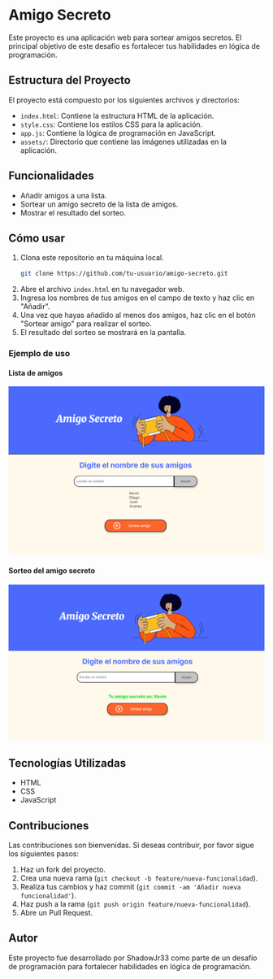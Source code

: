 # Amigo Secreto

Este proyecto es una aplicación web para sortear amigos secretos. El principal objetivo de este desafío es fortalecer tus habilidades en lógica de programación.

## Estructura del Proyecto

El proyecto está compuesto por los siguientes archivos y directorios:

- `index.html`: Contiene la estructura HTML de la aplicación.
- `style.css`: Contiene los estilos CSS para la aplicación.
- `app.js`: Contiene la lógica de programación en JavaScript.
- `assets/`: Directorio que contiene las imágenes utilizadas en la aplicación.

## Funcionalidades

- Añadir amigos a una lista.
- Sortear un amigo secreto de la lista de amigos.
- Mostrar el resultado del sorteo.

## Cómo usar

1. Clona este repositorio en tu máquina local.
    ```sh
    git clone https://github.com/tu-usuario/amigo-secreto.git
    ```
2. Abre el archivo `index.html` en tu navegador web.
3. Ingresa los nombres de tus amigos en el campo de texto y haz clic en "Añadir".
4. Una vez que hayas añadido al menos dos amigos, haz clic en el botón "Sortear amigo" para realizar el sorteo.
5. El resultado del sorteo se mostrará en la pantalla.

### Ejemplo de uso

#### Lista de amigos

![Lista de amigos](screenshots/ListaAmigos.png)

#### Sorteo del amigo secreto

![Sorteo del amigo secreto](screenshots/SorteoAmigo.png)


## Tecnologías Utilizadas

- HTML
- CSS
- JavaScript

## Contribuciones

Las contribuciones son bienvenidas. Si deseas contribuir, por favor sigue los siguientes pasos:

1. Haz un fork del proyecto.
2. Crea una nueva rama (`git checkout -b feature/nueva-funcionalidad`).
3. Realiza tus cambios y haz commit (`git commit -am 'Añadir nueva funcionalidad'`).
4. Haz push a la rama (`git push origin feature/nueva-funcionalidad`).
5. Abre un Pull Request.


## Autor

Este proyecto fue desarrollado por ShadowJr33 como parte de un desafío de programación para fortalecer habilidades en lógica de programación.
